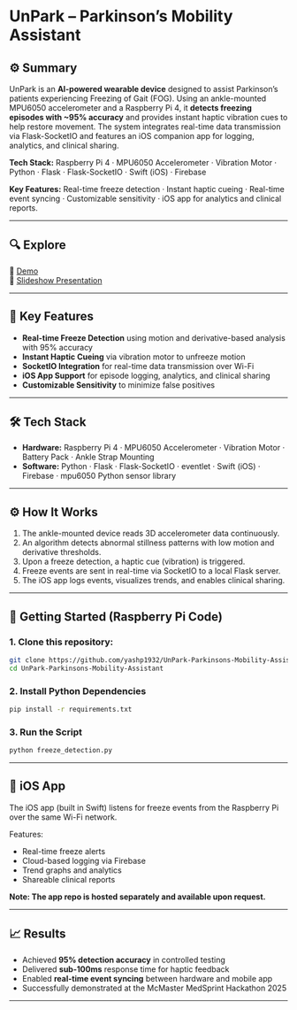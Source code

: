 # UnPark – Parkinson’s Mobility Assistant
## ⚙️ Summary

UnPark is an **AI-powered wearable device** designed to assist Parkinson’s patients experiencing Freezing of Gait (FOG). Using an ankle-mounted MPU6050 accelerometer and a Raspberry Pi 4, it **detects freezing episodes with ~95% accuracy** and provides instant haptic vibration cues to help restore movement. The system integrates real-time data transmission via Flask-SocketIO and features an iOS companion app for logging, analytics, and clinical sharing.

**Tech Stack:** Raspberry Pi 4 · MPU6050 Accelerometer · Vibration Motor · Python · Flask · Flask-SocketIO · Swift (iOS) · Firebase  

**Key Features:** Real-time freeze detection · Instant haptic cueing · Real-time event syncing · Customizable sensitivity · iOS app for analytics and clinical reports.

---

## 🔍 Explore

🎥 [Demo](https://www.youtube.com/watch?v=U3_JdsC1bM8&ab_channel=YashPanchal)      
📄 [Slideshow Presentation](Unpark-MedSprint_Pitch.pptx)

---

## 🧠 Key Features

- **Real-time Freeze Detection** using motion and derivative-based analysis with 95% accuracy
- **Instant Haptic Cueing** via vibration motor to unfreeze motion
- **SocketIO Integration** for real-time data transmission over Wi-Fi
- **iOS App Support** for episode logging, analytics, and clinical sharing
- **Customizable Sensitivity** to minimize false positives
---

## 🛠️ Tech Stack

- **Hardware:** Raspberry Pi 4 · MPU6050 Accelerometer · Vibration Motor · Battery Pack · Ankle Strap Mounting  
- **Software:** Python · Flask · Flask-SocketIO · eventlet · Swift (iOS) · Firebase · mpu6050 Python sensor library

---
## ⚙️ How It Works

1. The ankle-mounted device reads 3D accelerometer data continuously.
2. An algorithm detects abnormal stillness patterns with low motion and derivative thresholds.
3. Upon a freeze detection, a haptic cue (vibration) is triggered.
4. Freeze events are sent in real-time via SocketIO to a local Flask server.
5. The iOS app logs events, visualizes trends, and enables clinical sharing.

---

## 🚀 Getting Started (Raspberry Pi Code)

### 1. Clone this repository:

```bash
git clone https://github.com/yashp1932/UnPark-Parkinsons-Mobility-Assistant.git
cd UnPark-Parkinsons-Mobility-Assistant
```
### 2. Install Python Dependencies
```bash
pip install -r requirements.txt
```
### 3. Run the Script
```bash
python freeze_detection.py
```
---
## 📱 iOS App
The iOS app (built in Swift) listens for freeze events from the Raspberry Pi over the same Wi-Fi network.

Features:
- Real-time freeze alerts
- Cloud-based logging via Firebase
- Trend graphs and analytics
- Shareable clinical reports

**Note: The app repo is hosted separately and available upon request.**

---
## 📈 Results
- Achieved **95% detection accuracy** in controlled testing
- Delivered **sub-100ms** response time for haptic feedback
- Enabled **real-time event syncing** between hardware and mobile app
- Successfully demonstrated at the McMaster MedSprint Hackathon 2025

---




